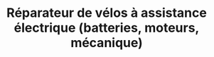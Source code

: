 ---
title: "Réparateur de vélos à assistance électrique (batteries, moteurs, mécanique)"
url: /letang-sale/reparateur-de-velos-a-assistance-electrique-batteries-moteurs-mecanique/
shop: vélo
---